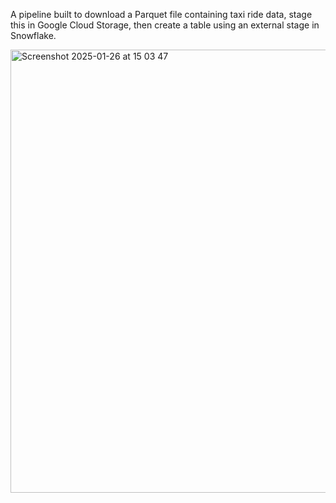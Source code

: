 A pipeline built to download a Parquet file containing taxi ride data, stage this in Google Cloud Storage, then create a table using an external stage in Snowflake.

<img width="709" alt="Screenshot 2025-01-26 at 15 03 47" src="https://github.com/user-attachments/assets/8e08d1b8-1068-4dad-8f6f-e5cebca85c0b" />
